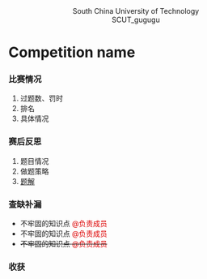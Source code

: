 <center> South China University of Technology </center> 

<center> SCUT_gugugu </center>

# Competition name

 

### 比赛情况

1. 过题数、罚时
2. 排名
3. 具体情况

### 赛后反思

1. 题目情况
2. 做题策略
3. [题解](http://baidu.com)

### 查缺补漏

+ 不牢固的知识点 <font color="#dd0000">@负责成员</font>
+ 不牢固的知识点 <font color="#dd0000">@负责成员</font>
+ ~~不牢固的知识点  <font color="#dd0000">@负责成员</font>~~

### 收获
